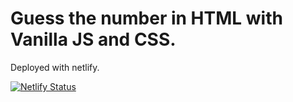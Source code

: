 # Guess the number in HTML with Vanilla JS and CSS.

Deployed with netlify.

[![Netlify Status](https://api.netlify.com/api/v1/badges/0cdb763d-9a28-41d7-a584-105732047c0c/deploy-status)](https://app.netlify.com/sites/prismatic-griffin-b296c7/deploys)
